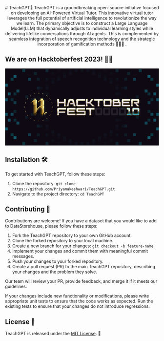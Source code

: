 <div align="center">
# TeachGPT🤖
TeachGPT  is a groundbreaking open-source initiative focused on developing an AI-Powered Virtual Tutor. This innovative virtual tutor leverages the full potential of artificial intelligence to revolutionize the way we learn. The primary objective is to construct a Large Language Model(LLM) that dynamically adjusts to individual learning styles while delivering lifelike conversations through AI agents. This is complemented by seamless integration of speech recognition technology and the strategic incorporation of gamification methods 👩🏻‍💻 . 
</div>

## We are on Hacktoberfest 2023! 🚀🎉
<img src="readme.png"/>

## Installation 🛠️

To get started with TeachGPT, follow these steps:

1. Clone the repository: `git clone https://github.com/Priyamakeshwari/TeachGPT.git`
2. Navigate to the project directory: `cd TeachGPT`

## Contributing 👥

Contributions are welcome! If you have a dataset that you would like to add to DataStorehouse, please follow these steps:

1. Fork the TeachGPT repository to your own GitHub account.
2. Clone the forked repository to your local machine.
3. Create a new branch for your changes: `git checkout -b feature-name`.
4. Implement your changes and commit them with meaningful commit messages.
5. Push your changes to your forked repository.
6. Create a pull request (PR) to the main TeachGPT repository, describing your changes and the problem they solve.

Our team will review your PR, provide feedback, and merge it if it meets our guidelines.

If your changes include new functionality or modifications, please write appropriate unit tests to ensure that the code works as expected. Run the existing tests to ensure that your changes do not introduce regressions.


## License 📝

TeachGPT is released under the [MIT License](./LICENSE.md). 📄

